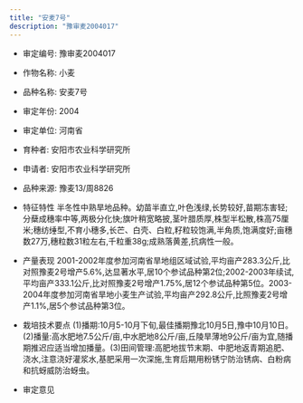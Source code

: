 ```yaml
---
title: "安麦7号"
description: "豫审麦2004017"
---
```

* 审定编号:  豫审麦2004017

*  作物名称:  小麦

*  品种名称:  安麦7号

*  审定年份:  2004

*  审定单位:  河南省

* 育种者:  安阳市农业科学研究所

*  申请者:  安阳市农业科学研究所

*  品种来源:  豫麦13/周8826

*  特征特性
半冬性中熟旱地品种。幼苗半直立,叶色浅绿,长势较好,苗期冻害轻;分蘖成穗率中等,两极分化快;旗叶稍宽略披,茎叶腊质厚,株型半松散,株高75厘米;穗纺缍型,不育小穗多,长芒、白壳、白粒,籽粒较饱满,半角质,饱满度好;亩穗数27万,穗粒数31粒左右,千粒重38g;成熟落黄差,抗病性一般。

*  产量表现
2001-2002年度参加河南省旱地组区域试验,平均亩产283.3公斤,比对照豫麦2号增产5.6%,达显著水平,居10个参试品种第2位;2002-2003年续试,平均亩产333.1公斤,比对照豫麦2号增产1.75%,居12个参试品种第5位。2003-2004年度参加河南省旱地小麦生产试验,平均亩产292.8公斤,比照豫麦2号增产1.1%,居5个参试品种第3位。

*  栽培技术要点
(1)播期:10月5-10月下旬,最佳播期豫北10月5日,豫中10月10日。(2)播量:高水肥地7.5公斤/亩,中水肥地8公斤/亩,丘陵旱薄地9公斤/亩为宜,随播期推迟应适当增加播量。(3)田间管理:高肥地拔节末期、中肥地返青期追肥、浇水,注意浇好灌浆水,基肥采用一次深施,生育后期用粉锈宁防治锈病、白粉病和抗蚜威防治蚜虫。

*  审定意见

